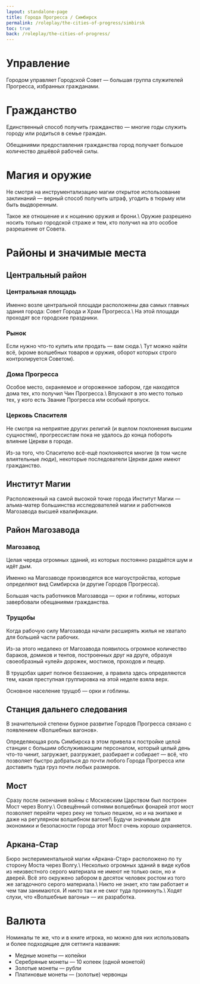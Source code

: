 ```yaml
---
layout: standalone-page
title: Города Прогресса / Симбирск
permalink: /roleplay/the-cities-of-progress/simbirsk
toc: true
back: /roleplay/the-cities-of-progress/
---
```

# Управление
Городом управляет Городской Совет — большая группа служителей Прогресса, избранных гражданами.

# Гражданство
Единственный способ получить гражданство — многие годы служить городу или родиться в семье граждан.

Обещаниями предоставления гражданства город получает большое количество дешёвой рабочей силы.

# Магия и оружие
Не смотря на инструментализацию магии открытое использование заклинаний — верный способ получить штраф, угодить в тюрьму или быть выдворенным.

Такое же отношение и к ношению оружия и брони.\\
Оружие разрешено носить только городской страже и тем, кто получил на это особое разрешение от Совета.

# Районы и значимые места

## Центральный район
### Центральная площадь
Именно возле центральной площади расположены два самых главных здания города: Совет Города и Храм Прогресса.\\
На этой площади проходят все городские праздники.

### Рынок
Если нужно что-то купить или продать — вам сюда.\\
Тут можно найти всё, (кроме волшебных товаров и оружия, оборот которых строго контролируется Советом).

### Дома Прогресса
Особое место, охраняемое и огороженное забором, где находятся дома тех, кто получил Чин Прогресса.\\
Впускают в это место только тех, у кого есть Звание Прогресса или особый пропуск.

### Церковь Спасителя
Не смотря на неприятие других религий (и вцелом поклонения высшим сущностям), прогрессистам пока не удалось до конца побороть влияние Церкви в городе.

Из-за того, что Спасителю всё-ещё поклоняются многие (в том числе влиятельные люди), некоторые последователи Церкви даже имеют гражданство.

## Институт Магии
Расположенный на самой высокой точке города Институт Магии — альма-матер большинства исследователей магии и работников Магозавода высшей квалификации.

## Район Магозавода
### Магозавод
Целая череда огромных зданий, из которых постоянно раздаётся шум и идёт дым.

Именно на Магозаводе производятся все магоустройства, которые определяют вид Симбирска (и другие Городов Прогресса).

Большая часть работников Магозавода — орки и гоблины, которых завербовали обещаниями гражданства.

### Трущобы
Когда рабочую силу Магозавода начали расширять жилья не хватало для большей части рабочих.

Из-за этого недалеко от Магозавода появилось огромное количество бараков, домиков и тентов, построенных друг на друге, образуя своеобразный «улей» дорожек, мостиков, проходов и пещер.

В трущобах царит полное беззаконие, а правила здесь определяются тем, какая преступная группировка на этой неделе взяла верх.

Основное население трущоб — орки и гоблины.

## Станция дальнего следования
В значительной степени бурное развитие Городов Прогресса связано с появлением «Волшебных вагонов».

Определяющая роль Симбирска в этом привела к постройке целой станции с большим обслуживающим персоналом, который целый день что-то чинит, загружает, разгружает, разбирает и собирает — всё, что позволяет быстро добраться до почти любого Города Прогресса или доставить туда груз почти любых размеров.

## Мост
Сразу после окончания войны с Московским Царством был построен Мост через Волгу.\\
Освещённый сотнями волшебных фонарей этот мост позволяет перейти через реку не только пешком, но и на экипаже и даже на регулярном волшебном вагоне!\\
Будучи значимым для экономики и безопасности города этот Мост очень хорошо охраняется.

## Аркана-Стар
Бюро экспериментальной магии «Аркана-Стар» расположено по ту сторону Моста через Волгу.\\
Несколько огромных зданий в виде кубов из неизвестного серого материала не имеют не только окон, но и дверей. Всё это окружено забором в десяток человек ростом из того же загадочного серого материала.\\
Никто не знает, кто там работает и чем там занимаются. И никто так и не смог туда проникнуть.\\
Ходят слухи, что «Волшебные вагоны» — их разработка.

# Валюта
Номиналы те же, что и в книге игрока, но можно для них использовать и более подходящие для сеттинга названия:
- Медные монеты — копейки
- Серебряные монеты — 10 копеек (одной монетой)
- Золотые монеты — рубли
- Платиновые монеты — (золотые) червонцы
